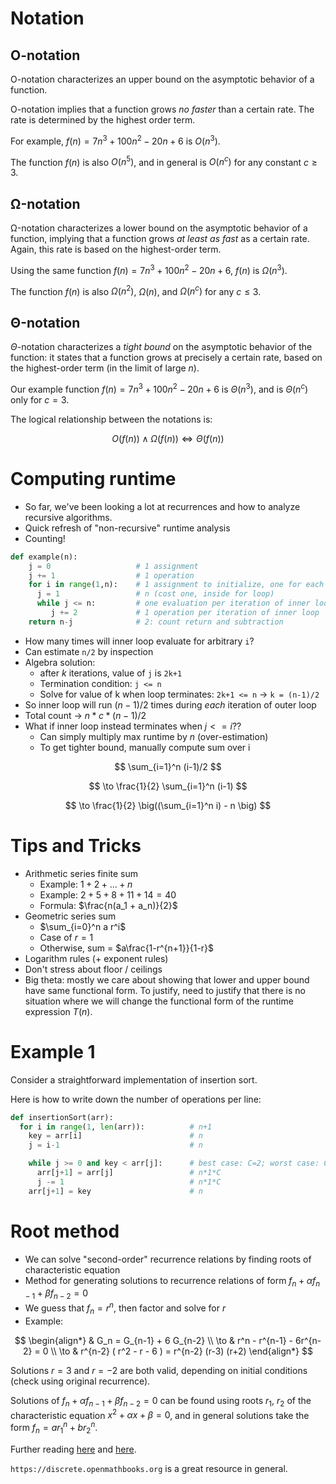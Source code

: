 # Notation

## O-notation

O-notation characterizes an upper bound on the asymptotic behavior of a function.

O-notation implies that a function grows *no faster* than a certain rate. The rate is determined by
the highest order term.

For example, $f(n) = 7n^3 + 100n^2 - 20n + 6$ is $O(n^3)$.

The function $f(n)$ is also $O(n^5)$, and in general is $O(n^c)$ for any constant $c \geq 3$.

## Ω-notation

Ω-notation characterizes a lower bound on the asymptotic behavior of a function, implying that a function grows
*at least as fast* as a certain rate. Again, this rate is based on the highest-order term.

Using the same function $f(n) = 7n^3 + 100n^2 - 20n + 6$, $f(n)$ is $\Omega(n^3)$.

The function $f(n)$ is also $\Omega(n^2)$, $\Omega(n)$, and $\Omega(n^c)$ for any $c \leq 3$.

## Θ-notation

$\Theta$-notation characterizes a *tight bound* on the asymptotic behavior of the function: it states
that a function grows at precisely a certain rate, based on the highest-order term (in the limit of large $n$).

Our example function $f(n) = 7n^3 + 100n^2 - 20n + 6$ is $\Theta(n^3)$, and is $\Theta(n^c)$ only for $c=3$.

The logical relationship between the notations is:

$$
O(f(n)) \wedge \Omega(f(n)) \iff \Theta(f(n))
$$


# Computing runtime

- So far, we've been looking a lot at recurrences and how to analyze recursive
algorithms.
- Quick refresh of "non-recursive" runtime analysis
- Counting!

```python
def example(n):
    j = 0                   # 1 assignment
    j += 1                  # 1 operation
    for i in range(1,n):    # 1 assignment to initialize, one for each increment = n+1
      j = 1                 # n (cost one, inside for loop)
      while j <= n:         # one evaluation per iteration of inner loop
         j += 2             # 1 operation per iteration of inner loop
    return n-j              # 2: count return and subtraction
```

- How many times will inner loop evaluate for arbitrary `i`?
- Can estimate `n/2` by inspection
- Algebra solution:
  - after $k$ iterations, value of `j` is `2k+1`
  - Termination condition: `j <= n`
  - Solve for value of k when loop terminates: `2k+1 <= n` -> `k = (n-1)/2`
- So inner loop will run $(n-1)/2$ times during *each* iteration of outer loop
- Total count -> $n*c*(n-1)/2$
- What if inner loop instead terminates when $j <= i$??
  - Can simply multiply max runtime by $n$ (over-estimation)
  - To get tighter bound, manually compute sum over i

$$
\sum_{i=1}^n (i-1)/2
$$

$$
\to \frac{1}{2} \sum_{i=1}^n (i-1)
$$

$$
\to \frac{1}{2} \big((\sum_{i=1}^n i) - n \big)
$$

# Tips and Tricks

- Arithmetic series finite sum
  - Example: $1 + 2 + \ldots + n$
  - Example: $2 + 5 + 8 + 11 + 14 = 40$
  - Formula: $\frac{n(a_1 + a_n)}{2}$
- Geometric series sum
  - $\sum_{i=0}^n a r^i$
  - Case of $r=1$
  - Otherwise, sum = $a\frac{1-r^{n+1}}{1-r}$
- Logarithm rules (+ exponent rules)
- Don't stress about floor / ceilings
- Big theta: mostly we care about showing that lower and upper bound have same
  functional form. To justify, need to justify that there is no situation where we
  will change the functional form of the runtime expression $T(n)$.

# Example 1

Consider a straightforward implementation of insertion sort.

Here is how to write down the number of operations per line:

```python
def insertionSort(arr):
  for i in range(1, len(arr)):          # n+1
    key = arr[i]                        # n
    j = i-1                             # n

    while j >= 0 and key < arr[j]:      # best case: C=2; worst case: C=n
      arr[j+1] = arr[j]                 # n*1*C
      j -= 1                            # n*1*C
    arr[j+1] = key                      # n
```

# Root method


- We can solve "second-order" recurrence relations by finding roots of characteristic equation
- Method for generating solutions to recurrence relations of form $f_n + \alpha f_{n-1} + \beta f_{n-2} = 0$
- We guess that $f_n = r^n$, then factor and solve for $r$
- Example:

$$
\begin{align*}
& G_n = G_{n-1} + 6 G_{n-2} \\
\to & r^n - r^{n-1} - 6r^{n-2} = 0 \\
\to & r^{n-2} ( r^2 - r - 6 ) = r^{n-2} (r-3) (r+2)
\end{align*}
$$

Solutions $r=3$ and $r=-2$ are both valid, depending on initial conditions (check using original recurrence).

Solutions of $f_n + \alpha f_{n-1} + \beta f_{n-2} = 0$ can be found using roots
$r_1$, $r_2$ of the characteristic equation $x^2 + \alpha x + \beta = 0$, and in general solutions
take the form $f_n = a r_1^n + b r_2^n$.

Further reading [here](https://discrete.openmathbooks.org/dmoi2/sec_recurrence.html) and [here](https://math.stackexchange.com/a/167197).

`https://discrete.openmathbooks.org` is a great resource in general.

